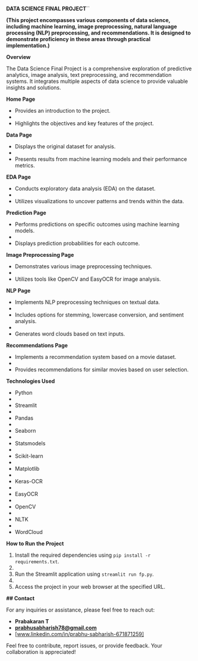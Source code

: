 **DATA SCIENCE FINAL PROJECT**``

**(This project encompasses various components of data science, including machine learning, image preprocessing, natural language processing (NLP) preprocessing, and recommendations. It is designed to demonstrate proficiency in these areas through practical implementation.)**

**Overview**

The Data Science Final Project is a comprehensive exploration of predictive analytics, image analysis, text preprocessing, and recommendation systems. It integrates multiple aspects of data science to provide valuable insights and solutions.


**Home Page**

- Provides an introduction to the project.
- 
- Highlights the objectives and key features of the project.

**Data Page**

- Displays the original dataset for analysis.
- 
- Presents results from machine learning models and their performance metrics.

**EDA Page**

- Conducts exploratory data analysis (EDA) on the dataset.
- 
- Utilizes visualizations to uncover patterns and trends within the data.

**Prediction Page**

- Performs predictions on specific outcomes using machine learning models.
- 
- Displays prediction probabilities for each outcome.

**Image Preprocessing Page**

- Demonstrates various image preprocessing techniques.
- 
- Utilizes tools like OpenCV and EasyOCR for image analysis.

**NLP Page**

- Implements NLP preprocessing techniques on textual data.
- 
- Includes options for stemming, lowercase conversion, and sentiment analysis.
- 
- Generates word clouds based on text inputs.

**Recommendations Page**

- Implements a recommendation system based on a movie dataset.
- 
- Provides recommendations for similar movies based on user selection.

**Technologies Used**

- Python
- 
- Streamlit
- 
- Pandas
- 
- Seaborn
- 
- Statsmodels
- 
- Scikit-learn
- 
- Matplotlib
- 
- Keras-OCR
- 
- EasyOCR
- 
- OpenCV
- 
- NLTK
- 
- WordCloud

**How to Run the Project**

1. Install the required dependencies using `pip install -r requirements.txt`.
2. 
3. Run the Streamlit application using `streamlit run fp.py`.
4. 
5. Access the project in your web browser at the specified URL.

**## Contact**

For any inquiries or assistance, please feel free to reach out:

- **Prabakaran T**
- **prabhusabharish78@gmail.com**
- [www.linkedin.com/in/prabhu-sabharish-671871259]

Feel free to contribute, report issues, or provide feedback. Your collaboration is appreciated!
